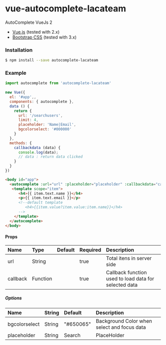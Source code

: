 # vue-autocomplete-lacateam
AutoComplete VueJs 2

* [Vue.js](http://vuejs.org/) (tested with 2.x)
* [Bootstrap CSS](http://getbootstrap.com/) (tested with 3.x)

### Installation

```bash
$ npm install --save autocomplete-lacateam
```

### Example
```js
import autocomplete from 'autocomplete-lacateam'
    
new Vue({
  el: '#app',,
  components: { autocomplete },
  data () {
    return {
      url: '/searchusers',
      limit: 4,
      placeholder: 'Name|Email',
      bgcolorselect: '#000000'
    }
  },
  methods: {
    callbackdata (data) {            
      console.log(data);
      // data : return data clicked
    }
  }
})
```

```html
<body id="app">
  <autocomplete :url="url" :placeholder="placeholder" :callbackdata="callbackdata" :bgcolorselect="bgcolorselect">
   <template scope="item">
      <h4>{{ item.text.name }}</h4>
      <p>{{ item.text.email }}</p>
      <!--default template
         <h4>{{item.value?item.value:item.name}}</h4>
      -->
    </template>
  </autocomplete>
</body>
```

#### Props
| Name          | Type     | Default | Required | Description
| :------------ | :--------| :-------| :--------| :-----------
| url           | String   |         | true     | Total itens in server side
| callback      | Function |         | true     | Callback function used to load data for selected data

##### Options
| Name                | String  | Default     | Description
| :-------------------| :-------| :-----------| :-------
| bgcolorselect       | String  | "#650065"   | Background Color when select and focus data
| placeholder         | String  | Search      | PlaceHolder
